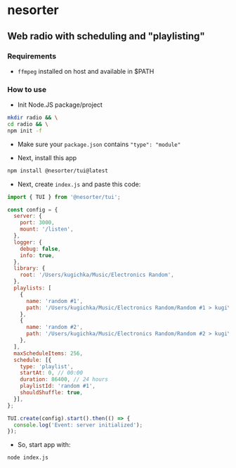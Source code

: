 # nesorter
## Web radio with scheduling and "playlisting"

### Requirements
- `ffmpeg` installed on host and available in $PATH

### How to use
- Init Node.JS package/project
```bash
mkdir radio && \
cd radio && \
npm init -f
```

- Make sure your `package.json` contains `"type": "module"`

- Next, install this app
```bash
npm install @nesorter/tui@latest
```

- Next, create `index.js` and paste this code:
```js
import { TUI } from '@nesorter/tui';

const config = {
  server: {
    port: 3000,
    mount: '/listen',
  },
  logger: {
    debug: false,
    info: true,
  },
  library: {
    root: '/Users/kugichka/Music/Electronics Random',
  },
  playlists: [
    {
      name: 'random #1',
      path: '/Users/kugichka/Music/Electronics Random/Random #1 > kugi\'s'
    },
    {
      name: 'random #2',
      path: '/Users/kugichka/Music/Electronics Random/Random #2 > kugi\'s'
    },
  ],
  maxScheduleItems: 256,
  schedule: [{
    type: 'playlist',
    startAt: 0, // 00:00
    duration: 86400, // 24 hours
    playlistId: 'random #1',
    shouldShuffle: true,
  }],
};

TUI.create(config).start().then(() => {
  console.log('Event: server initialized');
});
```

- So, start app with:
```bash
node index.js
```
